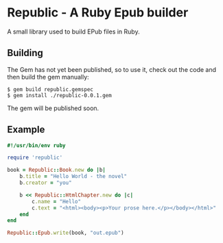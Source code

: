 Republic - A Ruby Epub builder
===========================

A small library used to build EPub files in Ruby.

Building
--------

The Gem has not yet been published, so to use it, check out the code and then build the gem manually:

    $ gem build republic.gemspec
    $ gem install ./republic-0.0.1.gem

The gem will be published soon.

Example
-------

```ruby
#!/usr/bin/env ruby

require 'republic'

book = Republic::Book.new do |b|
    b.title = "Hello World - the novel"
    b.creator = "you"

    b << Republic::HtmlChapter.new do |c|
        c.name = "Hello"
        c.text = "<html><body><p>Your prose here.</p></body></html>"
    end
end

Republic::Epub.write(book, "out.epub")
```
